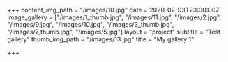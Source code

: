 +++
content_img_path = "/images/10.jpg"
date = 2020-02-03T23:00:00Z
image_gallery = ["/images/1_thumb.jpg", "/images/11.jpg", "/images/2.jpg", "/images/9.jpg", "/images/10.jpg", "/images/3_thumb.jpg", "/images/7_thumb.jpg", "/images/5.jpg"]
layout = "project"
subtitle = "Test gallery"
thumb_img_path = "/images/13.jpg"
title = "My gallery 1"

+++
